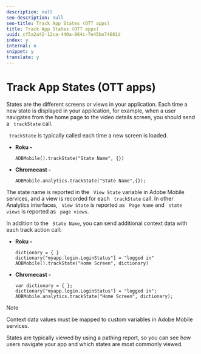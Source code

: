 ```yaml
---
description: null
seo-description: null
seo-title: Track App States (OTT apps)
title: Track App States (OTT apps)
uuid: cf5a2a42-12ca-440a-864c-7e45be74681d
index: y
internal: n
snippet: y
translate: y
---
```


# Track App States (OTT apps)

States are the different screens or views in your application. Each time a new state is displayed in your application, for example, when a user navigates from the home page to the video details screen, you should send a ` trackState` call. 

` trackState` is typically called each time a new screen is loaded. 
* **Roku -** 
  ```
  ADBMobile().trackState("State Name", {})
  ```

* **Chromecast -** 
  ```
  ADBMobile.analytics.trackState("State Name",{});
  ```

The state name is reported in the ` View State` variable in Adobe Mobile services, and a view is recorded for each ` trackState` call. In other Analytics interfaces, ` View State` is reported as ` Page Name` and ` state views` is reported as ` page views`. 

In addition to the ` State Name`, you can send additional context data with each track action call: 
* **Roku -** 
  ```
  dictionary = { } 
  dictionary["myapp.login.LoginStatus"] = "logged in"  
  ADBMobile().trackState("Home Screen", dictionary)
  ```

* **Chromecast -** 
  ```
  var dictionary = { }; 
  dictionary["myapp.login.LoginStatus"] = "logged in"; 
  ADBMobile.analytics.trackState("Home Screen", dictionary); 
  
  ```




>[!NOTE]
>
>Context data values must be mapped to custom variables in Adobe Mobile services.



States are typically viewed by using a pathing report, so you can see how users navigate your app and which states are most commonly viewed. 
